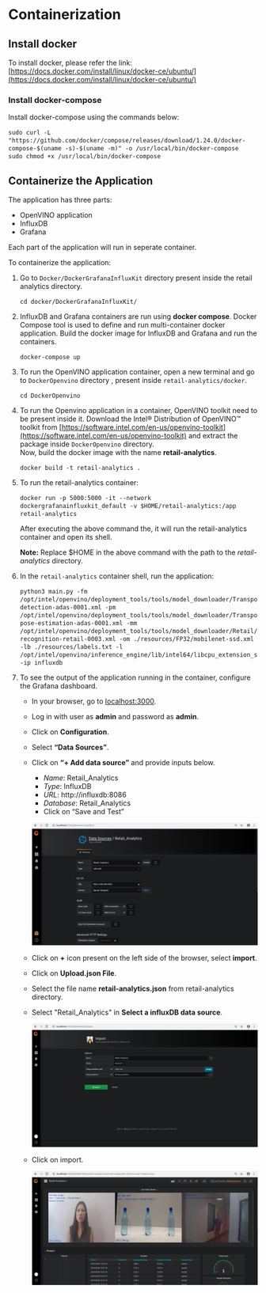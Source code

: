 # Containerization 

## Install docker
To install docker, please refer the link: [https://docs.docker.com/install/linux/docker-ce/ubuntu/](https://docs.docker.com/install/linux/docker-ce/ubuntu/)<br>

### Install docker-compose
Install docker-compose using the commands below:
```
sudo curl -L "https://github.com/docker/compose/releases/download/1.24.0/docker-compose-$(uname -s)-$(uname -m)" -o /usr/local/bin/docker-compose
sudo chmod +x /usr/local/bin/docker-compose
```


## Containerize the Application
The application has three parts:
* OpenVINO application
* InfluxDB
* Grafana

Each part of the application will run in seperate container. 


To containerize the application:
1. Go to `Docker/DockerGrafanaInfluxKit`  directory present inside the retail analytics directory.

    ```
    cd docker/DockerGrafanaInfluxKit/
    ```

2. InfluxDB and Grafana containers are run using __docker compose__. Docker Compose tool is used to define and run multi-container docker application. Build the docker image for InfluxDB and Grafana and run the containers.
    ```
    docker-compose up
    ```

3. To run the OpenVINO application container, open a new terminal and go to `DockerOpenvino` directory , present inside `retail-analytics/docker`.
    ```
    cd DockerOpenvino
    ```

4. To run the Openvino application in a container, OpenVINO toolkit need to be present inside it. Download the Intel® Distribution of OpenVINO™ toolkit from [https://software.intel.com/en-us/openvino-toolkit](https://software.intel.com/en-us/openvino-toolkit)  and extract the package inside `DockerOpenvino` directory.<br>
Now, build the docker image with the name __retail-analytics__.
    ```
    docker build -t retail-analytics .
    ```

5. To run the retail-analytics container:
    ```
    docker run -p 5000:5000 -it --network dockergrafanainfluxkit_default -v $HOME/retail-analytics:/app retail-analytics
    ```
    After executing the above command the, it will run the retail-analytics container and open its shell.

    __Note:__  Replace $HOME in the above command with the path to the _retail-analytics_ directory.

6. In the `retail-analytics` container shell, run the application:
    ```
    python3 main.py -fm /opt/intel/openvino/deployment_tools/tools/model_downloader/Transportation/object_detection/face/pruned_mobilenet_reduced_ssd_shared_weights/dldt/face-detection-adas-0001.xml -pm /opt/intel/openvino/deployment_tools/tools/model_downloader/Transportation/object_attributes/headpose/vanilla_cnn/dldt/head-pose-estimation-adas-0001.xml -mm /opt/intel/openvino/deployment_tools/tools/model_downloader/Retail/object_attributes/emotions_recognition/0003/dldt/emotions-recognition-retail-0003.xml -om ./resources/FP32/mobilenet-ssd.xml -lb ./resources/labels.txt -l /opt/intel/openvino/inference_engine/lib/intel64/libcpu_extension_sse4.so -ip influxdb
    ```

7. To see the output of the application running in the container, configure the Grafana dashboard.

	* In your browser, go to [localhost:3000](http://localhost:3000).

	* Log in with user as **admin** and password as **admin**.

	* Click on **Configuration**.

	* Select **“Data Sources”**.

	* Click on **“+ Add data source”** and provide inputs below.

	   - *Name*: Retail_Analytics
	   - *Type*: InfluxDB
	   - *URL*: http://influxdb:8086
	   - *Database*: Retail_Analytics
	   - Click on “Save and Test”

  	  ![Retail Analytics](images/grafana1.png)

	* Click on **+** icon present on the left side of the browser, select **import**.

	* Click on **Upload.json File**.

	* Select the file name __retail-analytics.json__ from retail-analytics directory.

	* Select "Retail_Analytics" in **Select a influxDB data source**. 

    	![Retail Analytics](images/grafana2.png)

	* Click on import.

    	![Retail Analytics](images/grafana3.png)
